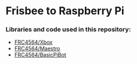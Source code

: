 # Frisbee to Raspberry Pi

### Libraries and code used in this repository:
* [FRC4564/Xbox](https://github.com/FRC4564/Xbox)
* [FRC4564/Maestro](https://github.com/FRC4564/Maestro)
* [FRC4564/BasicPiBot](https://github.com/FRC4564/BasicPiBot)
